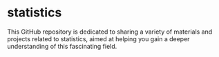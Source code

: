 # statistics

This GitHub repository is dedicated to sharing a variety of materials and projects related to statistics, aimed at helping you gain a deeper understanding of this fascinating field.

